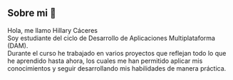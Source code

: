## Sobre mi 💫

Hola, me llamo Hillary Cáceres </br>
Soy estudiante del ciclo de Desarrollo de Aplicaciones Multiplataforma (DAM).</br>
Durante el curso he trabajado en varios proyectos que reflejan todo lo que he aprendido hasta ahora, los cuales me han permitido aplicar mis conocimientos y seguir desarrollando mis habilidades de manera práctica.

